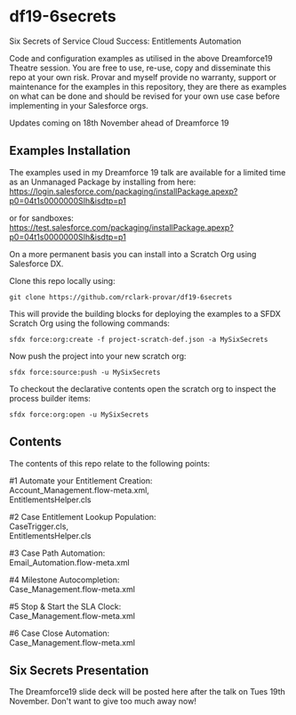 # df19-6secrets
Six Secrets of Service Cloud Success: Entitlements Automation

Code and configuration examples as utilised in the above Dreamforce19 Theatre session. You are free to use, re-use, copy and disseminate this repo at your own risk. Provar and myself provide no warranty, support or maintenance for the examples in this repository, they are there as examples on what can be done and should be revised for your own use case before implementing in your Salesforce orgs.

Updates coming on 18th November ahead of Dreamforce 19

Examples Installation
---------------------

The examples used in my Dreamforce 19 talk are available for a limited time as an Unmanaged Package by installing from here:
https://login.salesforce.com/packaging/installPackage.apexp?p0=04t1s0000000SIh&isdtp=p1

or for sandboxes:
https://test.salesforce.com/packaging/installPackage.apexp?p0=04t1s0000000SIh&isdtp=p1


On a more permanent basis you can install into a Scratch Org using Salesforce DX.

Clone this repo locally using:
```
git clone https://github.com/rclark-provar/df19-6secrets
```

This will provide the building blocks for deploying the examples to a SFDX Scratch Org using the following commands:
```
sfdx force:org:create -f project-scratch-def.json -a MySixSecrets
```

Now push the project into your new scratch org:
```
sfdx force:source:push -u MySixSecrets
```

To checkout the declarative contents open the scratch org to inspect the process builder items:
```
sfdx force:org:open -u MySixSecrets
```

Contents
--------
The contents of this repo relate to the following points:

#1 Automate your Entitlement Creation:  
    Account_Management.flow-meta.xml,  
    EntitlementsHelper.cls  
    
#2 Case Entitlement Lookup Population:  
    CaseTrigger.cls,  
    EntitlementsHelper.cls  
    
#3 Case Path Automation:  
    Email_Automation.flow-meta.xml  
    
#4 Milestone Autocompletion:  
    Case_Management.flow-meta.xml  

#5 Stop & Start the SLA Clock:  
    Case_Management.flow-meta.xml  

#6 Case Close Automation:  
    Case_Management.flow-meta.xml  

Six Secrets Presentation
------------------------
The Dreamforce19 slide deck will be posted here after the talk on Tues 19th November. Don't want to give too much away now!
